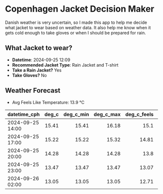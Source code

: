 
# Copenhagen Jacket Decision Maker

Danish weather is very uncertain, so I made this app to help me decide what jacket to wear based on weather data. 
It also help me know when it gets cold enough to take gloves or when I should be prepared for rain.

## What Jacket to wear?

- **Datetime**: 2024-09-25 12:09
- **Recommended Jacket Type**: Rain Jacket and T-shirt
- **Take a Rain Jacket?** Yes
- **Take Gloves?** No

## Weather Forecast
- Avg Feels Like Temperature: 13.9 °C

| datetime_cph     |   deg_c |   deg_c_min |   deg_c_max |   deg_c_feels | weather   | wind   | rain   |
|:-----------------|--------:|------------:|------------:|--------------:|:----------|:-------|:-------|
| 2024-09-25 14:00 |   15.41 |       15.41 |       16.18 |         15.1  | Rain      | High   | Low    |
| 2024-09-25 17:00 |   15.22 |       15.22 |       15.32 |         14.81 | Rain      | High   | Low    |
| 2024-09-25 20:00 |   14.28 |       14.28 |       14.28 |         13.8  | Rain      | Medium | Low    |
| 2024-09-25 23:00 |   13.47 |       13.47 |       13.47 |         13.07 | Clouds    | Low    | None   |
| 2024-09-26 02:00 |   13.05 |       13.05 |       13.05 |         12.71 | Clouds    | Low    | None   |
        